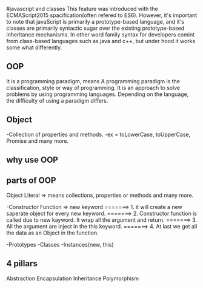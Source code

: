 #javascript and classes
This feature was introduced with the ECMAScript2015 spacification(often refered to ES6). However, it's important to note that javaScript is primarily a prototype-based language, and it's classes are primarily syntactic sugar over the existing prototype-based inheritance mechanisms. In other word family syntax for developers comint from class-based languages such as java and c++, but under hood it works some what differently.

## OOP
It is a programming paradigm, means A programming paradigm is the classification, style or way of programming. It is an approach to solve problems by using programming languages. Depending on the language, the difficulty of using a paradigm differs.

## Object
-Collection of properties and methods.
-ex = toLowerCase, toUpperCase, Promise and many more.

## why use OOP

## parts of OOP
Object Literal  => means collections, properties or methods and many more. 

-Constructor Function => new keyword
=======> 1. it will create a new saperate object for every new keyword.
=======> 2. Constructor function is called due to new kayword. It wrap all the argument and return.
=======> 3. All the argument are inject in the this keyword.
=======> 4. At last we get all the data as an Object in the function.

-Prototypes
-Classes
-Instances(new, this)

## 4 pillars
Abstraction
Encapsulation
Inheritance
Polymorphism